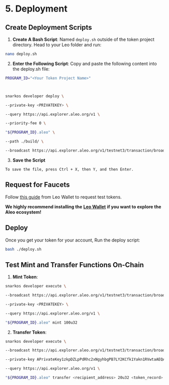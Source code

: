 # 5. Deployment

## Create Deployment Scripts

1. **Create A Bash Script**: Named `deploy.sh` outside of the token project directory. Head to your Leo folder and run:

```bash
nano deploy.sh
```

2. **Enter the Following Script**: Copy and paste the following content into the deploy.sh file:

```bash
PROGRAM_ID="<Your Token Project Name>"



snarkos developer deploy \

--private-key <PRIVATEKEY> \

--query https://api.explorer.aleo.org/v1 \

--priority-fee 0 \

"${PROGRAM_ID}.aleo" \

--path ./build/ \

--broadcast https://api.explorer.aleo.org/v1/testnet3/transaction/broadcast
```

3. **Save the Script**

```
To save the file, press Ctrl + X, then Y, and then Enter.
```

## **Request for Faucets**

Follow [this guide](https://www.leo.app/blog/aleo-faucet) from Leo Wallet to request test tokens.

**We highly recommend installing the** [**Leo Wallet**](https://www.leo.app/) **if you want to explore the Aleo ecosystem!**

## Deploy

Once you get your token for your account, Run the deploy script:

```bash
bash ./deploy.sh
```

## **Test Mint and Transfer Functions On-Chain**

1. **Mint Token**:

```bash
snarkos developer execute \

--broadcast https://api.explorer.aleo.org/v1/testnet3/transaction/broadcast \

--private-key <PRIVATEKEY> \

--query https://api.explorer.aleo.org/v1 \

"${PROGRAM_ID}.aleo" mint 100u32
```

2. **Transfer Token**:

```bash
snarkos developer execute \

--broadcast https://api.explorer.aleo.org/v1/testnet3/transaction/broadcast \

--private-key APrivateKey1zkpDZLpPdRhc2xNgyhbgPB7LY2KCfk1Yakn1RVwtaAEQAqe \

--query https://api.explorer.aleo.org/v1 \

"${PROGRAM_ID}.aleo" transfer <recipient_address> 20u32 <token_record>
```
